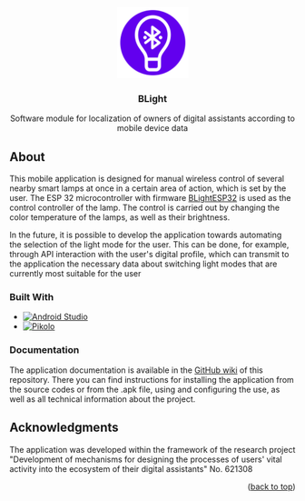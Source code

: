 <div id="top"></div>


<!-- PROJECT LOGO -->
<br />
<div align="center">
  <a href="https://github.com/AndrewLaptev/ble_light_mobile">
    <img src="docs/images/logo.png" alt="Logo" width="125" height="125">
  </a>

<h3 align="center">BLight</h3>

  <p align="center">
    Software module for localization of owners of digital assistants according to mobile device data
  </p>
</div>


<!-- ABOUT THE PROJECT -->
## About

This mobile application is designed for manual wireless control of several nearby smart lamps at once in a certain area of action, which is set by the user. The ESP 32 microcontroller with firmware [BLightESP32](https://github.com/AndrewLaptev/ble_light_esp32) is used as the control controller of the lamp. The control is carried out by changing the color temperature of the lamps, as well as their brightness.

In the future, it is possible to develop the application towards automating the selection of the light mode for the user. This can be done, for example, through API interaction with the user's digital profile, which can transmit to the application the necessary data about switching light modes that are currently most suitable for the user

### Built With
* [![Android Studio][android-studio-shield]][android-studio-url]
* [![Pikolo][pikolo-shield]][pikolo-url]

### Documentation
The application documentation is available in the [GitHub wiki](https://github.com/AndrewLaptev/ble_light_mobile/wiki) of this repository. There you can find instructions for installing the application from the source codes or from the .apk file, using and configuring the use, as well as all technical information about the project.

<!-- ACKNOWLEDGMENTS -->
## Acknowledgments
The application was developed within the framework of the research project "Development of mechanisms for designing the processes of users' vital activity into the ecosystem of their digital assistants" No. 621308

<p align="right">(<a href="#top">back to top</a>)</p>

<!-- MARKDOWN LINKS & IMAGES -->
<!-- https://www.markdownguide.org/basic-syntax/#reference-style-links -->
[android-studio-shield]: https://img.shields.io/badge/Android%20Studio-000000?style=for-the-badge&logo=androidstudio
[android-studio-url]: https://developer.android.com/studio
[pikolo-shield]: https://img.shields.io/badge/Pikolo-7F52FF?style=for-the-badge
[pikolo-url]: https://github.com/Madrapps/Pikolo
